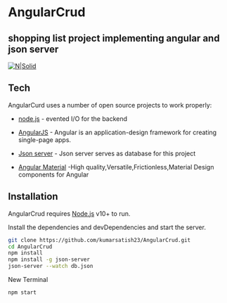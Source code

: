 # AngularCrud
## shopping list project implementing angular and json server

[![N|Solid](https://img.shields.io/badge/Angular-DD0031?style=for-the-badge&logo=angular&logoColor=white)](https://angular.io/)

## Tech

AngularCurd uses a number of open source projects to work properly:

- [node.js](https://nodejs.org/en/) - evented I/O for the backend

- [AngularJS](https://angular.io/) - Angular is an application-design framework for creating single-page apps.
- [Json server](https://www.npmjs.com/package/json-server) - Json  server serves as database for this project
- [Angular Material](https://material.angular.io/) -High quality,Versatile,Frictionless,Material Design components for Angular

## Installation

AngularCrud requires [Node.js](https://nodejs.org/) v10+ to run.

Install the dependencies and devDependencies and start the server.

```sh
git clone https://github.com/kumarsatish23/AngularCrud.git
cd AngularCrud
npm install
npm install -g json-server
json-server --watch db.json
```

New Terminal

```sh
npm start
```
